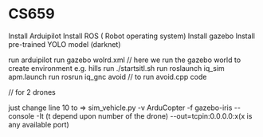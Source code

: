 # CS659

Install Arduipilot
Install ROS ( Robot operating system) 
Install gazebo
Install pre-trained YOLO model (darknet)

run arduipilot 
run gazebo wolrd.xml   //  here we run the gazebo world to create environment e.g. hills
run ./startsitl.sh
run roslaunch iq_sim apm.launch
run rosrun iq_gnc avoid   // to run  avoid.cpp code  

//  for 2 drones

just change line 10 to => sim_vehicle.py -v ArduCopter -f gazebo-iris --console -It (t depend upon number of the drone) --out=tcpin:0.0.0.0:x(x is any available port) 
